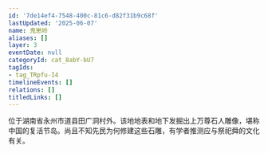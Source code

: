 ```yaml
---
id: '7de14ef4-7548-400c-81c6-d82f31b9c68f'
lastUpdated: '2025-06-07'
name: 鬼崽岭
aliases: []
layer: 3
eventDate: null
categoryId: cat_8abY-bU7
tagIds:
- tag_TRpfu-I4
timelineEvents: []
relations: []
titledLinks: []
---
```

位于湖南省永州市道县田广洞村外。该地地表和地下发掘出上万尊石人雕像，堪称中国的复活节岛。尚且不知先民为何修建这些石雕，有学者推测应与祭祀舜的文化有关。
